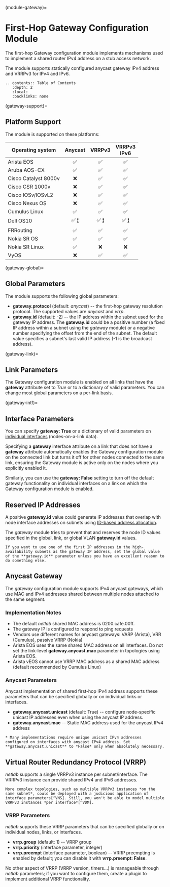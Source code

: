 (module-gateway)=
# First-Hop Gateway Configuration Module

The first-hop Gateway configuration module implements mechanisms used to implement a shared router IPv4 address on a stub access network.

The module supports statically configured anycast gateway IPv4 address and VRRPv3 for IPv4 and IPv6.

```eval_rst
.. contents:: Table of Contents
   :depth: 2
   :local:
   :backlinks: none
```

(gateway-support)=
## Platform Support

The module is supported on these platforms:

| Operating system      | Anycast | VRRPv3 | VRRPv3<br>IPv6 |
| --------------------- | :-: | :-: | :-: |
| Arista EOS            | ✅  | ✅  | ✅  |
| Aruba AOS-CX          | ✅  | ✅  | ✅  |
| Cisco Catalyst 8000v  |  ❌  | ✅  | ✅  |
| Cisco CSR 1000v       |  ❌  | ✅  | ✅  |
| Cisco IOSv/IOSvL2     |  ❌  | ✅  | ✅  |
| Cisco Nexus OS        |  ❌  | ✅  | ✅  |
| Cumulus Linux         | ✅  | ✅  | ✅  |
| Dell OS10             | ✅ [❗](caveats-os10) | ✅ [❗](caveats-os10) | ✅ [❗](caveats-os10)  |
| FRRouting             | ✅  | ✅  | ✅  |
| Nokia SR OS           | ✅  | ✅  | ✅  |
| Nokia SR Linux        | ✅  | ❌  | ❌  |
| VyOS                  | ❌  | ✅  | ✅  |

(gateway-global)=
## Global Parameters

The module supports the following global parameters:

* **gateway.protocol** (default: *anycast*) -- the first-hop gateway resolution protocol. The supported values are *anycast* and *vrrp*.
* **gateway.id** (default: -2) -- the IP address within the subnet used for the gateway IP address. The **gateway.id** could be a positive number (a fixed IP address within a subnet using the *gateway* module) or a negative number specifying the offset from the end of the subnet. The default value specifies a subnet's last valid IP address (-1 is the broadcast address).

(gateway-link)=
## Link Parameters

The Gateway configuration module is enabled on all links that have the **gateway** attribute set to *True* or to a dictionary of valid parameters. You can change most global parameters on a per-link basis.

(gateway-intf)=
## Interface Parameters

You can specify **gateway: True** or a dictionary of valid parameters on [individual interfaces](link-interface-attribute) (nodes-on-a-link data).

Specifying a **gateway** interface attribute on a link that does not have a **gateway** attribute automatically enables the Gateway configuration module on the connected link but turns it off for other nodes connected to the same link, ensuring the Gateway module is active only on the nodes where you explicitly enabled it.

Similarly, you can use the **gateway: False** setting to turn off the default gateway functionality on individual interfaces on a link on which the Gateway configuration module is enabled.

## Reserved IP Addresses

A positive **gateway.id** value could generate IP addresses that overlap with node interface addresses on subnets using [ID-based address allocation](addr-allocation).

The *gateway* module tries to prevent that and reserves the node ID values specified in the global, link, or global VLAN **gateway.id** values.

```{tip}
If you want to use one of the first IP addresses in the high-availability subnets as the gateway IP address, set the global value of the **‌gateway.id** parameter unless you have an excellent reason to do something else.
```

## Anycast Gateway

The *gateway* configuration module supports IPv4 anycast gateways, which use MAC and IPv4 addresses shared between multiple nodes attached to the same segment.

### Implementation Notes

* The default *netlab* shared MAC address is 0200.cafe.00ff.
* The gateway IP is configured to respond to ping requests
* Vendors use different names for anycast gateways: VARP (Arista), VRR (Cumulus), passive VRRP (Nokia)
* Arista EOS uses the same shared MAC address on all interfaces. Do not set the link-level **gateway.anycast.mac** parameter in topologies using Arista EOS.
* Arista vEOS cannot use VRRP MAC address as a shared MAC address (default recommended by Cumulus Linux)

### Anycast Parameters

Anycast implementation of shared first-hop IPv4 address supports these parameters that can be specified globally or on individual links or interfaces.

* **gateway.anycast.unicast** (default: True) -- configure node-specific unicast IP addresses even when using the anycast IP address.
* **gateway.anycast.mac** -- Static MAC address used for the anycast IPv4 address

```{tip}
* Many implementations require unique unicast IPv4 addresses configured on interfaces with anycast IPv4 address. Set **gateway.anycast.unicast** to *False* only when absolutely necessary.
```

## Virtual Router Redundancy Protocol (VRRP)

*netlab* supports a single VRRPv3 instance per subnet/interface. The VRRPv3 instance can provide shared IPv4 and IPv6 addresses.

```{tip}
More complex topologies, such as multiple VRRPv3 instances *on the same subnet*, could be deployed with a judicious application of interface parameters[^VNS]. Still, you won't be able to model multiple VRRPv3 instances *per interface*[^VDM].
```

[^VNS]: These topologies are unsupported and will not be integrated into the *netlab* core. If you want an easier way of configuring them in a lab topology, please feel free to create a plugin.

[^VDM]: That would require a completely different data model. You'll have to use custom configuration templates to implement something along those lines.

### VRRP Parameters

*netlab* supports these VRRP parameters that can be specified globally or on individual nodes, links, or interfaces.

* **vrrp.group** (default: 1) -- VRRP group
* **vrrp.priority** (interface parameter, integer)
* **vrrp.preempt** (interface parameter, boolean) -- VRRP preempting is enabled by default; you can disable it with **vrrp.preempt: False**.

No other aspect of VRRP (VRRP version, timers...) is manageable through *netlab* parameters; if you want to configure them, create a plugin to implement additional VRRP functionality.
